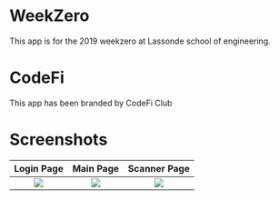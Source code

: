 # WeekZero
This app is for the 2019 weekzero at Lassonde school of engineering.

# CodeFi
This app has been branded by CodeFi Club

# Screenshots
Login Page                 |  Main Page                |  Scanner Page
:-------------------------:|:-------------------------:|:-------------------------:
![](https://i.imgur.com/PTwr2KT.jpg)  |  ![](https://i.imgur.com/SBDZ5pD.jpg)  |  ![](https://i.imgur.com/kGVGWwt.jpg)
